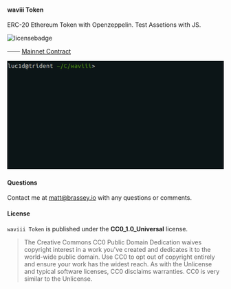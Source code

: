 #### waviii Token

ERC-20 Ethereum Token with Openzeppelin. Test Assetions with JS.

![licensebadge](https://img.shields.io/badge/license-CC0_1.0_Universal-blue)

─── [Mainnet Contract](https://etherscan.io/token/0xBA00868912Af1a409F11E9c2B5d3a9376Cb3C2E2)

[<p align="center"><img src="Etherscan.io/waviii.gif">](https://wav-wallet.herokuapp.com/)

#### Questions
Contact me at [matt@brassey.io](mailto:matt@brassey.io) with any questions or comments.

#### License
`waviii Token` is published under the __CC0_1.0_Universal__ license.

> The Creative Commons CC0 Public Domain Dedication waives copyright interest in a work you've created and dedicates it to the world-wide public domain. Use CC0 to opt out of copyright entirely and ensure your work has the widest reach. As with the Unlicense and typical software licenses, CC0 disclaims warranties. CC0 is very similar to the Unlicense.